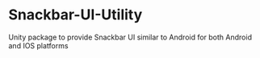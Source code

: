 # Snackbar-UI-Utility
Unity package to provide Snackbar UI similar to Android for both Android and IOS platforms
